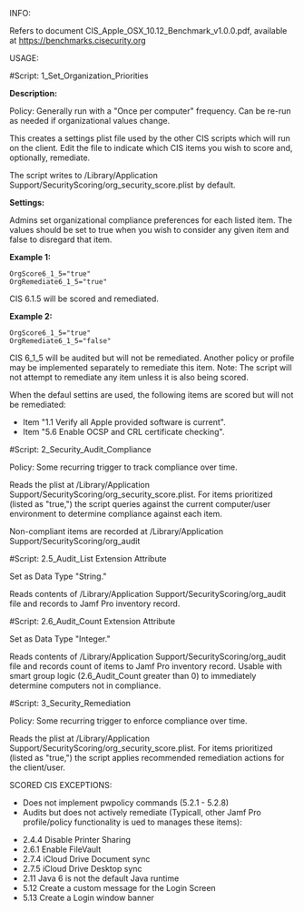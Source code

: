 INFO:

Refers to document CIS_Apple_OSX_10.12_Benchmark_v1.0.0.pdf, available at https://benchmarks.cisecurity.org


USAGE:

#Script: 1\_Set\_Organization\_Priorities

**Description:** 

Policy: Generally run with a "Once per computer" frequency. Can be re-run as needed if organizational values change.

This creates a settings plist file used by the other CIS scripts which will run on the client. Edit the file to indicate which CIS items you wish to score and, optionally, remediate. 

The script writes to /Library/Application Support/SecurityScoring/org_security_score.plist by default.

**Settings:** 

Admins set organizational compliance preferences for each listed item. The values should be set to true when you wish to consider any given item and false to disregard that item. 

**Example 1:** 

	OrgScore6_1_5="true"
	OrgRemediate6_1_5="true"

CIS 6.1.5 will be scored and remediated. 

**Example 2:** 

	OrgScore6_1_5="true"
	OrgRemediate6_1_5="false"

CIS 6\_1_5 will be audited but will not be remediated. Another policy or profile may be implemented separately to remediate this item. Note: The script will not attempt to remediate any item unless it is also being scored. 

When the defaul settins are used, the following items are scored but will not be remediated: 

* Item "1.1 Verify all Apple provided software is current".
* Item "5.6 Enable OCSP and CRL certificate checking".


#Script:  2\_Security\_Audit\_Compliance

Policy: Some recurring trigger to track compliance over time.

Reads the plist at /Library/Application Support/SecurityScoring/org_security_score.plist. For items prioritized (listed as "true,") the script queries against the current computer/user environment to determine compliance against each item.

Non-compliant items are recorded at /Library/Application Support/SecurityScoring/org_audit

#Script:  2.5\_Audit\_List Extension Attribute

Set as Data Type "String."

Reads contents of /Library/Application Support/SecurityScoring/org_audit file and records to Jamf Pro inventory record.

#Script:  2.6\_Audit\_Count Extension Attribute

Set as Data Type "Integer." 

Reads contents of /Library/Application Support/SecurityScoring/org\_audit file and records count of items to Jamf Pro inventory record. Usable with smart group logic (2.6\_Audit\_Count greater than 0) to immediately determine computers not in compliance.

#Script:  3\_Security\_Remediation

Policy: Some recurring trigger to enforce compliance over time.

Reads the plist at /Library/Application Support/SecurityScoring/org_security_score.plist. For items prioritized (listed as "true,") the script applies recommended remediation actions for the client/user.

SCORED CIS EXCEPTIONS:

- Does not implement pwpolicy commands (5.2.1 - 5.2.8)
- Audits but does not actively remediate (Typicall, other Jamf Pro profile/policy functionality is ued to manages these items):
* 2.4.4 Disable Printer Sharing
* 2.6.1 Enable FileVault
* 2.7.4 iCloud Drive Document sync
* 2.7.5 iCloud Drive Desktop sync
* 2.11 Java 6 is not the default Java runtime
* 5.12 Create a custom message for the Login Screen
* 5.13 Create a Login window banner
